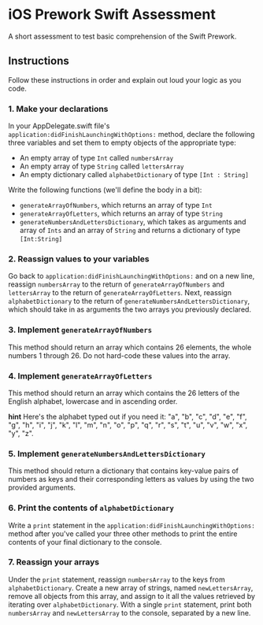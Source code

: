 # iOS Prework Swift Assessment
A short assessment to test basic comprehension of the Swift Prework.

## Instructions
Follow these instructions in order and explain out loud your logic as you code.

### 1. Make your declarations
In your AppDelegate.swift file's `application:didFinishLaunchingWithOptions:` method, declare the following three variables and set them to empty objects of the appropriate type:

* An empty array of type `Int` called  `numbersArray`
* An empty array of type `String` called `lettersArray`
* An empty dictionary called `alphabetDictionary` of type `[Int : String]`

Write the following functions (we'll define the body in a bit):

* `generateArrayOfNumbers`, which returns an array of type `Int`
* `generateArrayOfLetters`, which returns an array of type `String`
* `generateNumbersAndLettersDictionary`, which takes as arguments and array of `Ints` and an array of `String` and returns a dictionary of type `[Int:String]` 

### 2. Reassign values to your variables
Go back to `application:didFinishLaunchingWithOptions:` and on a new line, reassign `numbersArray` to the return of `generateArrayOfNumbers` and `lettersArray` to the return of `generateArrayOfLetters`. Next, reassign `alphabetDictionary` to the return of `generateNumbersAndLettersDictionary`, which should take in as arguments the two arrays you previously declared.

### 3. Implement `generateArrayOfNumbers`
This method should return an array which contains 26 elements, the whole numbers 1 through 26. Do not hard-code these values into the array.

### 4. Implement `generateArrayOfLetters`
This method should return an array which contains the 26 letters of the English alphabet, lowercase and in ascending order.

**hint** Here's the alphabet typed out if you need it: "a", "b", "c", "d", "e", "f", "g", "h", "i", "j", "k", "l", "m", "n", "o", "p", "q", "r", "s", "t", "u", "v", "w", "x", "y", "z".

### 5. Implement `generateNumbersAndLettersDictionary`
This method should return a dictionary that contains key-value pairs of numbers as keys and their corresponding letters as values by using the two provided arguments.

### 6. Print the contents of `alphabetDictionary`
Write a `print` statement in the `application:didFinishLaunchingWithOptions:` method after you've called your three other methods to print the entire contents of your final dictionary to the console.

### 7. Reassign your arrays
Under the `print` statement, reassign `numbersArray` to the keys from `alphabetDictionary`. Create a new array of strings, named `newLettersArray`, remove all objects from this array, and assign to it all the values retrieved by iterating over `alphabetDictionary`. With a single `print` statement, print both `numbersArray` and `newLettersArray` to the console, separated by a new line.
